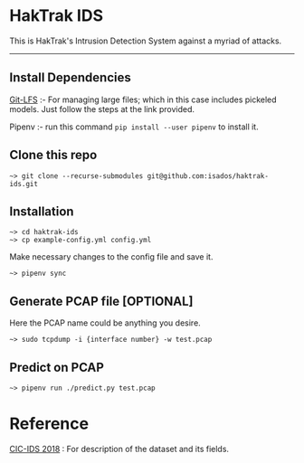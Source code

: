 # HakTrak IDS
This is HakTrak's Intrusion Detection System against a myriad of attacks.

---
## Install Dependencies

[Git-LFS](https://git-lfs.github.com/) :- For managing large files; which in this case includes pickeled models. Just follow the steps at the link provided.

Pipenv :- run this command `pip install --user pipenv` to install it.

## Clone this repo
```
~> git clone --recurse-submodules git@github.com:isados/haktrak-ids.git
```

## Installation
```
~> cd haktrak-ids
~> cp example-config.yml config.yml
```
Make necessary changes to the config file and save it.
```
~> pipenv sync
```

## Generate PCAP file [OPTIONAL]
Here the PCAP name could be anything you desire.
```
~> sudo tcpdump -i {interface number} -w test.pcap
```

## Predict on PCAP
```
~> pipenv run ./predict.py test.pcap
```

# Reference

[CIC-IDS 2018]("https://www.unb.ca/cic/datasets/ids-2018.html") : For description of the dataset and its fields.